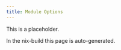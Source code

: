 ```yaml
---
title: Module Options
---
```


This is a placeholder.

In the nix-build this page is auto-generated.
